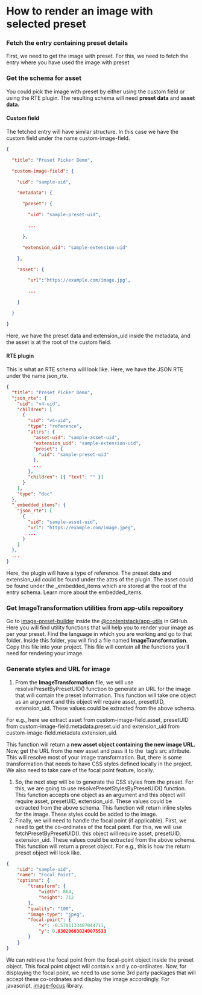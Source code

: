 # How to render an image with selected preset

### Fetch the entry containing preset details

First, we need to get the image with preset. For this, we need to fetch the entry where you have used the image with preset

### Get the schema for asset

You could pick the image with preset by either using the custom field or using the RTE plugin. The resulting schema will need **preset data** and **asset data.**

#### Custom field

The fetched entry will have similar structure. In this case we have the custom field under the name custom-image-field.

```json
{

  "title": "Preset Picker Demo",

  "custom-image-field": {

    "uid": "sample-uid",

    "metadata": {

      "preset": {

        "uid": "sample-preset-uid",

        ...

      },

      "extension_uid": "sample-extension-uid"

    },

    "asset": {

        "url":"https://example.com/image.jpg",

        ...

    }

  }

}
```

Here, we have the preset data and extension_uid inside the metadata, and the asset is at the root of the custom field.

#### RTE plugin

This is what an RTE schema will look like. Here, we have the JSON RTE under the name json_rte.

```json
{
  "title": "Preset Picker Demo",
  "json_rte": {
    "uid": "v4-uid",
    "children": [
      {
        "uid": "v4-uid",
        "type": "reference",
        "attrs": {
          "asset-uid": "sample-asset-uid",
          "extension_uid": "sample-extension-uid",
          "preset": {
            "uid": "sample-preset-uid"
          },
          ...
        },
        "children": [{ "text": "" }]
      }
    ],
    "type": "doc"
  },
  "_embedded_items": {
    "json_rte": [
      {
        "uid": "sample-asset-uid",
        "url": "https://example.com/image.jpeg",
        ...
      }
    ]
  },
  ...
}
```

Here, the plugin will have a type of reference. The preset data and extension_uid could be found under the attrs of the plugin. The asset could be found under the \_embedded_items which are stored at the root of the entry schema. Learn more about the embedded_items.

### Get ImageTransformation utilities from app-utils repository

Go to [image-preset-builder](https://github.com/contentstack/app-utils/tree/main/image-preset-builder) inside the [@contentstack/app-utils](https://github.com/contentstack/app-utils/) in GitHub. Here you will find utility functions that will help you to render your image as per your preset. Find the language in which you are working and go to that folder. Inside this folder, you will find a file named **ImageTransformation**. Copy this file into your project. This file will contain all the functions you’ll need for rendering your image.

### Generate styles and URL for image

1. From the **ImageTransformation** file, we will use resolvePresetByPresetUID() function to generate an URL for the image that will contain the preset information. This function will take one object as an argument and this object will require asset, presetUID, extension_uid. These values could be extracted from the above schema.

For e.g., here we extract asset from custom-image-field.asset, presetUID from custom-image-field.metadata.preset.uid and extension_uid from custom-image-field.metadata.extension_uid.

This function will return a **new asset object containing the new image URL.** Now, get the URL from the new asset and pass it to the <img/> tag’s src attribute. This will resolve most of your image transformation. But, there is some transformation that needs to have CSS styles defined locally in the project. We also need to take care of the focal point feature, locally.

1. So, the next step will be to generate the CSS styles from the preset. For this, we are going to use resolvePresetStylesByPresetUID() function. This function accepts one object as an argument and this object will require asset, presetUID, extension_uid. These values could be extracted from the above schema.
   This function will return inline styles for the image. These styles could be added to the image.
1. Finally, we will need to handle the focal point (if applicable). First, we need to get the co-ordinates of the focal point. For this, we will use fetchPresetByPresetUID(). this object will require asset, presetUID, extension_uid. These values could be extracted from the above schema. This function will return a preset object.
   For e.g., this is how the return preset object will look like.

```json
{
    "uid": "sample-uid",
    "name": "Focal Point",
    "options": {
        "transform": {
            "width": 864,
            "height": 712
        },
        "quality": "100",
        "image-type": "jpeg",
        "focal-point": {
            "x": -0.5701133487044711,
            "y": 0.030206030249075533
        }
    }
}
```

We can retrieve the focal point from the focal-point object inside the preset object. This focal point object will contain x and y co-ordinates. Now, for displaying the focal point, we need to use some 3rd party packages that will accept these co-ordinates and display the image accordingly. For javascript, [image-focus](https://www.npmjs.com/package/image-focus) library.
